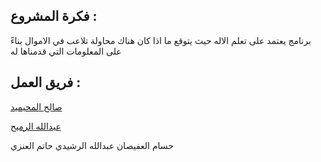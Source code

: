 
## فكرة المشروع :
برنامج يعتمد على تعلم الاله حيث يتوقع ما اذا كان هناك محاولة تلاعب في الاموال بناءً على المعلومات التي قدمناها له

## فريق العمل :
[صالح المحيميد](https://github.com/Sloo7ee)

[عبدالله الرميح](https://github.com/Abdullah-Ru)

حسام العفيصان
عبدالله الرشيدي
حاتم العنزي

